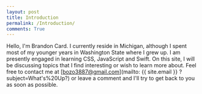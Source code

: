 ```yaml
---
layout: post
title: Introduction
permalink: /Introduction/
comments: True
---
```


Hello, I'm Brandon Card. I currently reside in Michigan, although I spent most of my younger years in Washington State where I grew up. I am presently engaged in learning CSS, JavaScript and Swift. On this site, I will be discussing topics that I find interesting or wish to learn more about. Feel free to contact me at [bozo3887@gmail.com](mailto: {{ site.email }} ?subject=What's%20Up?) or leave a comment and I'll try to get back to you as soon as possible.

[jekyll-organization]: https://github.com/jekyll
